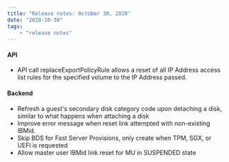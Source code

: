 ```yaml
---
title: "Release notes: October 30, 2020"
date: "2020-10-30"
tags:
    - "release notes"
---
```


#### API
- API call replaceExportPolicyRule allows a reset of all IP Address access list rules for the specified volume to the IP Address passed.


####  Backend
- Refresh a guest's secondary disk category code upon detaching a disk, similar to what happens when attaching a disk
- Improve error message when reset link attempted with non-existing IBMid.
- Skip BDS for Fast Server Provisions, only create when TPM, SGX, or UEFI is requested
- Allow master user IBMid link reset for MU in SUSPENDED state